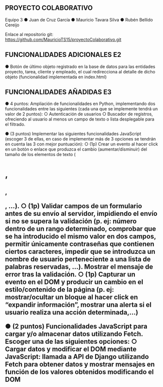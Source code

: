 PROYECTO COLABORATIVO
---------------------
Equipo 3
● Juan de Cruz García
● Mauricio Tavara Silva
● Rubén Bellido Cereijo

Enlace al repositorio git:
https://github.com/MauricioTS15/proyectoColaborativo.git


FUNCIONALIDADES ADICIONALES E2
------------------------------
● Botón de último objeto registrado en la base de datos para las entidades proyecto, tarea, cliente y empleado, el cual redirecciona al detalle de dicho objeto (funcionalidad implementada en index.html)


FUNCIONALIDADES AÑADIDAS E3
---------------------------
● 4 puntos: Ampliación de funcionalidades en Python, implementando dos
funcionalidades entre las siguientes (cada una que se implemente tendrá un valor de
2 puntos):
    ○ Autenticación de usuarios
    ○ Buscador de registros, ofreciendo al usuario al menos un campo de texto o lista desplegable para el filtrado.

● (3 puntos) Implementar las siguientes funcionalidades JavaScript (escoger 3 de
ellas, en caso de implementar más de 3 opciones se tendrán en cuenta las 3 con
mejor puntuación):
    ○ (1p) Crear un evento al hacer click en un botón o enlace que produzca el cambio (aumentar/disminuir) del tamaño de los elementos de texto (<h1>, <h2>, <p>, ...).
    ○ (1p) Validar campos de un formulario antes de su envío al servidor, impidiendo el envío si no se supera la validación (p. ej: número dentro de un rango determinado, comprobar que se ha introducido el mismo valor en dos campos, permitir únicamente contraseñas que contienen ciertos caracteres, impedir que se introduzca un nombre de usuario perteneciente a una lista de palabras reservadas, ...). Mostrar el mensaje de error tras la validación.
    ○ (1p) Capturar un evento en el DOM y producir un cambio en el estilo/contenido de la página (p. ej: mostrar/ocultar un bloque al hacer click en “expandir información”, mostrar una alerta si el usuario realiza una acción determinada,...)

● (2 puntos) Funcionalidades JavaScript para cargar y/o almacenar datos utilizando
Fetch. Escoger una de las siguientes opciones:
    ○ Cargar datos y modificar el DOM mediante JavaScript: llamada a API de Django utilizando Fetch para obtener datos y mostrar mensajes en función de los valores obtenidos modificando el DOM